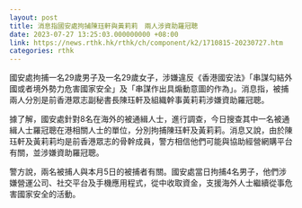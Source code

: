```yaml
---
layout: post
title: 消息指國安處拘捕陳珏軒與黃莉莉　兩人涉資助羅冠聰
date: 2023-07-27 13:25:03.000000000 +08:00
link: https://news.rthk.hk/rthk/ch/component/k2/1710815-20230727.htm
categories: rthk
---
```


國安處拘捕一名29歲男子及一名29歲女子，涉嫌違反《香港國安法》「串謀勾結外國或者境外勢力危害國家安全」及「串謀作出具煽動意圖的作為」。消息指，被捕兩人分別是前香港眾志副秘書長陳珏軒及組織幹事黃莉莉涉嫌資助羅冠聰。

據了解，國安處針對8名在海外的被通緝人士，進行調查，今日搜查其中一名被通緝人士羅冠聰在港相關人士的單位，分別拘捕陳珏軒及黃莉莉。消息又說，由於陳珏軒及黃莉莉均是前香港眾志的骨幹成員，警方相信他們可能與協助經營網購平台有關，並涉嫌資助羅冠聰。

警方說，兩名被捕人與本月5日的被捕者有關。國安處當日拘捕4名男子，他們涉嫌營運公司、社交平台及手機應用程式，從中收取資金，支援海外人士繼續從事危害國家安全的活動。
